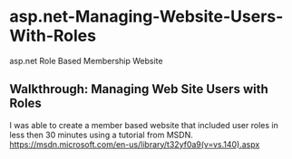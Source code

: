 # asp.net-Managing-Website-Users-With-Roles
asp.net Role Based Membership Website

## Walkthrough: Managing Web Site Users with Roles   
I was able to create a member based website that included user roles in less then 30 minutes using a tutorial from MSDN.   
https://msdn.microsoft.com/en-us/library/t32yf0a9(v=vs.140).aspx
